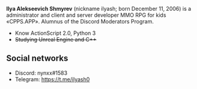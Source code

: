 **Ilya Alekseevich Shmyrev** (nickname ilyash; born December 11, 2006) is a administrator and client and server developer MMO RPG for kids «CPPS.APP». Alumnus of the Discord Moderators Program.


- Know ActionScript 2.0, Python 3
- ~~Studying Unreal Engine and C++~~

## Social networks

- Discord: nynxx#1583
- Telegram: https://t.me/ilyash0
